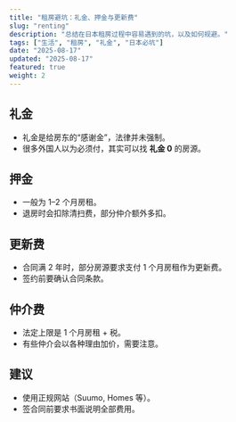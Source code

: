 ```yaml
---
title: "租房避坑：礼金、押金与更新费"
slug: "renting"
description: "总结在日本租房过程中容易遇到的坑，以及如何规避。"
tags: ["生活", "租房", "礼金", "日本必坑"]
date: "2025-08-17"
updated: "2025-08-17"
featured: true
weight: 2
---
```


## 礼金
- 礼金是给房东的“感谢金”，法律并未强制。
- 很多外国人以为必须付，其实可以找 **礼金 0** 的房源。

## 押金
- 一般为 1–2 个月房租。
- 退房时会扣除清扫费，部分仲介额外多扣。

## 更新费
- 合同满 2 年时，部分房源要求支付 1 个月房租作为更新费。
- 签约前要确认合同条款。

## 仲介费
- 法定上限是 1 个月房租 + 税。
- 有些仲介会以各种理由加价，需要注意。

## 建议
- 使用正规网站（Suumo, Homes 等）。
- 签合同前要求书面说明全部费用。

